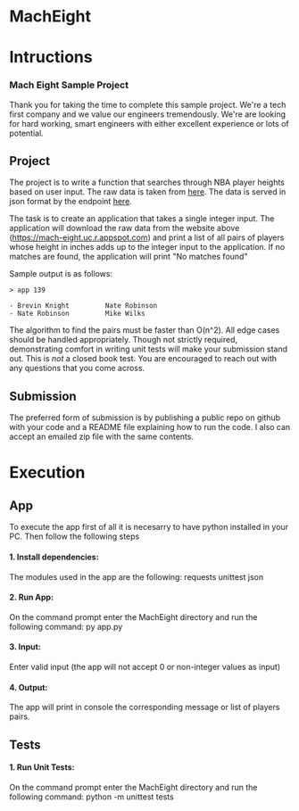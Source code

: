 # MachEight

# Intructions
### Mach Eight Sample Project

Thank you for taking the time to complete this sample project. We're a tech
first company and we value our engineers tremendously. We're are looking for
hard working, smart engineers with either excellent experience or lots of
potential.


## Project

The project is to write a function that searches through NBA player heights
based on user input. The raw data is taken from
[here](https://www.openintro.org/data/index.php?data=nba_heights).  The data is
served in json format by the endpoint
[here](https://mach-eight.uc.r.appspot.com/).

The task is to create an application that takes a single integer input. The
application will download the raw data from the website above
(https://mach-eight.uc.r.appspot.com) and print a list of all pairs of players
whose height in inches adds up to the integer input to the application. If no
matches are found, the application will print "No matches found"

Sample output is as follows:
```
> app 139

- Brevin Knight         Nate Robinson
- Nate Robinson         Mike Wilks
```

The algorithm to find the pairs must be faster than O(n^2). All edge cases
should be handled appropriately. Though not strictly required, demonstrating
comfort in writing unit tests will make your submission stand out. This is
_not_ a closed book test. You are encouraged to reach out with any questions
that you come across.

## Submission

The preferred form of submission is by publishing a public repo on github with
your code and a README file explaining how to run the code. I also can accept
an emailed zip file with the same contents.

# Execution

## App

To execute the app first of all it is necesarry to have python installed in your PC. Then follow the following steps

#### 1. Install dependencies:
The modules used in the app are the following:
requests
unittest
json

#### 2. Run App:
On the command prompt enter the MachEight directory and run the following command:
py app.py

#### 3. Input:
Enter valid input (the app will not accept 0 or non-integer values as input)

#### 4. Output:
The app will print in console the corresponding message or list of players pairs.

## Tests

#### 1. Run Unit Tests:
On the command prompt enter the MachEight directory and run the following command:
python -m unittest tests
